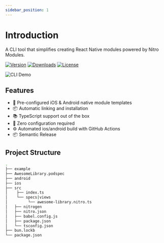 ```yaml
---
sidebar_position: 1
---
```


# Introduction

A CLI tool that simplifies creating React Native modules powered by Nitro Modules.

[![Version](https://img.shields.io/npm/v/create-nitro-module.svg)](https://www.npmjs.com/package/create-nitro-module)
[![Downloads](https://img.shields.io/npm/dm/create-nitro-module.svg)](https://www.npmjs.com/package/create-nitro-module)
[![License](https://img.shields.io/npm/l/create-nitro-module.svg)](https://github.com/patrickkabwe/create-nitro-module/LICENSE)

![CLI Demo](https://raw.githubusercontent.com/patrickkabwe/create-nitro-module/refs/heads/main/assets/nitro-module-cli.gif)

## Features

- 📱 Pre-configured iOS & Android native module templates
- 📦 Automatic linking and installation
- 📚 TypeScript support out of the box
- 🔧 Zero configuration required
- ⚙️ Automated ios/android build with GitHub Actions
- 📦 Semantic Release

## Project Structure

```bash
.
├── example
├── AwesomeLibrary.podspec
├── android
├── ios
├── src
│    ├── index.ts
│    └── specs|views
│         └── awesome-library.nitro.ts
│   ├── nitrogen
│   ├── nitro.json
│   ├── babel.config.js
│   ├── package.json
│   └── tsconfig.json
├── bun.lockb
└── package.json
```